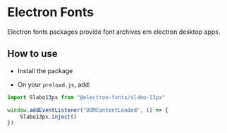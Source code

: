 # Electron Fonts

Electron fonts packages provide font archives em electron desktop apps.

## How to use

* Install the package

* On your `preload.js`, add:

```ts
import Slabo13px from "@electron-fonts/slabo-13px"

window.addEventListener("DOMContentLoaded", () => {
    Slabo13px.inject()
})
```